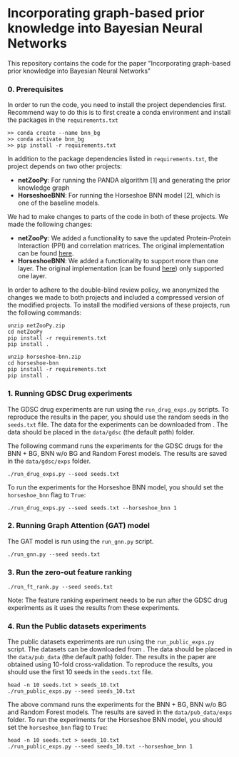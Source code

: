 # Incorporating graph-based prior knowledge into Bayesian Neural Networks
This repository contains the code for the paper "Incorporating graph-based prior knowledge into Bayesian Neural Networks"

### 0. Prerequisites

In order to run the code, you need to install the project dependencies first. Recommend way to do this is to first 
create a conda environment and install the packages in the  `requirements.txt`

```shell
>> conda create --name bnn_bg
>> conda activate bnn_bg
>> pip install -r requirements.txt
```

In addition to the package dependencies listed in `requirements.txt`, the project depends on two other projects:

- **netZooPy**: For running the PANDA algorithm [1] and generating the prior knowledge graph
- **HorseshoeBNN**: For running the Horseshoe BNN model [2], which is one of the baseline models.

We had to make changes to parts of the code in both of these projects. We made the following changes:

- **netZooPy**: We added a functionality to save the updated Protein-Protein Interaction (PPI) and correlation 
  matrices. The original implementation can be found [here](https://github.com/netZoo/netZooPy).
- **HorseshoeBNN**: We added a functionality to support more than one layer. The original implementation (can be found 
  [here](https://github.com/microsoft/horseshoe-bnn)) only supported one layer. 

In order to adhere to the double-blind review policy, we anonymized the changes we made to both projects and 
included a compressed version of the modified projects. To install the modified versions of these projects, run the following commands:

```shell
unzip netZooPy.zip
cd netZooPy
pip install -r requirements.txt
pip install .
```

```shell
unzip horseshoe-bnn.zip
cd horseshoe-bnn
pip install -r requirements.txt
pip install .
```

### 1. Running GDSC Drug experiments

The GDSC drug experiments are run using the `run_drug_exps.py` scripts. To reproduce the results in the paper, you 
should use the random seeds in the `seeds.txt` file. The data for the experiments can be downloaded from <insert 
link here>. The data should be placed in the `data/gdsc` (the default path) folder.

The following command runs the experiments for the GDSC drugs for the BNN + BG, BNN w/o BG and Random 
Forest models. The results are saved in the `data/gdsc/exps` folder.

```shell
./run_drug_exps.py --seed seeds.txt 
```
To run the experiments for the Horseshoe BNN model, you should set the `horseshoe_bnn` flag to `True`:

```shell
./run_drug_exps.py --seed seeds.txt --horseshoe_bnn 1
```

### 2. Running Graph Attention (GAT) model

The GAT model is run using the `run_gnn.py` script.

```shell
./run_gnn.py --seed seeds.txt
```

### 3. Run the zero-out feature ranking

```shell
./run_ft_rank.py --seed seeds.txt
```

Note: The feature ranking experiment needs to be run after the GDSC drug experiments as it uses the results from 
these experiments.

### 4. Run the Public datasets experiments

The public datasets experiments are run using the `run_public_exps.py` script. The datasets can be downloaded from 
<insert link here>. The data should be placed in the `data/pub_data` (the default path) folder. The results in the 
paper are obtained using 10-fold cross-validation. To reproduce the results, you should use the first 10 seeds in 
the `seeds.txt` file.

```shell
head -n 10 seeds.txt > seeds_10.txt
./run_public_exps.py --seed seeds_10.txt
```

The above command runs the experiments for the BNN + BG, BNN w/o BG and Random Forest models. The results are saved 
in the `data/pub_data/exps` folder. To run the experiments for the Horseshoe BNN model, you should set the `horseshoe_bnn` flag to `True`:

```shell
head -n 10 seeds.txt > seeds_10.txt
./run_public_exps.py --seed seeds_10.txt --horseshoe_bnn 1
```

